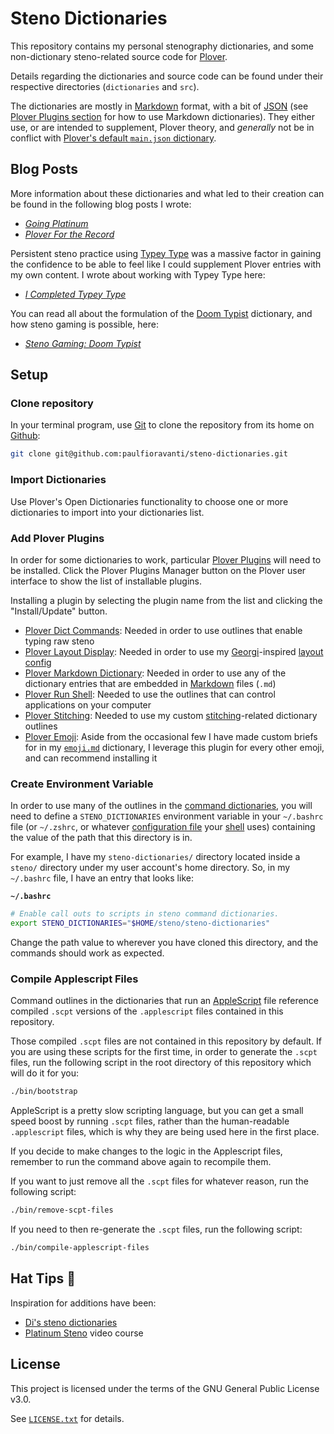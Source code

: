 # Steno Dictionaries

This repository contains my personal stenography dictionaries, and
some non-dictionary steno-related source code for [Plover][].

Details regarding the dictionaries and source code can be found under their
respective directories (`dictionaries` and `src`).

The dictionaries are mostly in [Markdown][] format, with a bit of [JSON][] (see
[Plover Plugins section](#add-plover-plugins) for how to use Markdown
dictionaries). They either use, or are intended to supplement, Plover theory,
and _generally_ not be in conflict with
[Plover's default `main.json` dictionary][Plover main.json].

## Blog Posts

More information about these dictionaries and what led to their creation can
be found in the following blog posts I wrote:

- _[Going Platinum][]_
- _[Plover For the Record][]_

Persistent steno practice using [Typey Type][] was a massive factor in gaining
the confidence to be able to feel like I could supplement Plover entries with my
own content. I wrote about working with Typey Type here:

- _[I Completed Typey Type][]_

You can read all about the formulation of the [Doom Typist][] dictionary, and
how steno gaming is possible, here:

- _[Steno Gaming: Doom Typist][]_

## Setup

### Clone repository

In your terminal program, use [Git][] to clone the repository from its home on
[Github][]:

```sh
git clone git@github.com:paulfioravanti/steno-dictionaries.git
```

### Import Dictionaries

Use Plover's Open Dictionaries functionality to choose one or more dictionaries
to import into your dictionaries list.

### Add Plover Plugins

In order for some dictionaries to work, particular [Plover Plugins][] will
need to be installed. Click the Plover Plugins Manager button on the Plover
user interface to show the list of installable plugins.

Installing a plugin by selecting the plugin name from the list and clicking the
"Install/Update" button.

- [Plover Dict Commands][]: Needed in order to use outlines that enable typing
  raw steno
- [Plover Layout Display][]: Needed in order to use my [Georgi][]-inspired
  [layout config][]
- [Plover Markdown Dictionary][]: Needed in order to use any of the dictionary
  entries that are embedded in [Markdown][] files (`.md`)
- [Plover Run Shell][]: Needed to use the outlines that can control applications
  on your computer
- [Plover Stitching][]: Needed to use my custom [stitching][]-related dictionary
  outlines
- [Plover Emoji][]: Aside from the occasional few I have made custom briefs for
  in my [`emoji.md`][] dictionary, I leverage this plugin for every other
  emoji, and can recommend installing it

### Create Environment Variable

In order to use many of the outlines in the [command dictionaries][], you will
need to define a `STENO_DICTIONARIES` environment variable in your `~/.bashrc`
file (or `~/.zshrc`, or whatever [configuration file][] your [shell][] uses)
containing the value of the path that this directory is in.

For example, I have my `steno-dictionaries/` directory located inside a
`steno/` directory under my user account's home directory. So, in my
`~/.bashrc` file, I have an entry that looks like:

**`~/.bashrc`**

```sh
# Enable call outs to scripts in steno command dictionaries.
export STENO_DICTIONARIES="$HOME/steno/steno-dictionaries"
```

Change the path value to wherever you have cloned this directory, and the
commands should work as expected.

### Compile Applescript Files

Command outlines in the dictionaries that run an [AppleScript][] file reference
compiled `.scpt` versions of the `.applescript` files contained in this
repository.

Those compiled `.scpt` files are not contained in this repository by default.
If you are using these scripts for the first time, in order to generate the
`.scpt` files, run the following script in the root directory of this repository
which will do it for you:

```sh
./bin/bootstrap
```

AppleScript is a pretty slow scripting language, but you can get a small speed
boost by running `.scpt` files, rather than the human-readable `.applescript`
files, which is why they are being used here in the first place.

If you decide to make changes to the logic in the Applescript files, remember to
run the command above again to recompile them.

If you want to just remove all the `.scpt` files for whatever reason, run the
following script:

```sh
./bin/remove-scpt-files
```

If you need to then re-generate the `.scpt` files, run the following script:

```sh
./bin/compile-applescript-files
```

## Hat Tips :tophat:

Inspiration for additions have been:

- [Di's steno dictionaries][]
- [Platinum Steno][] video course

## License

This project is licensed under the terms of the GNU General Public License v3.0.

See [`LICENSE.txt`][] for details.

[AppleScript]: https://en.wikipedia.org/wiki/AppleScript
[command dictionaries]: ./dictionaries/command
[configuration file]: https://en.wikipedia.org/wiki/Configuration_file
[Di's steno dictionaries]: https://github.com/didoesdigital/steno-dictionaries
[Doom Typist]: https://github.com/mmaulwurff/typist.pk3
[`emoji.md`]: ./dictionaries/emoji.md
[Georgi]: https://www.gboards.ca/product/georgi
[Going Platinum]: https://www.paulfioravanti.com/blog/going-platinum/
[Git]: https://git-scm.com/
[GitHub]: https://github.com/
[I Completed Typey Type]: https://www.paulfioravanti.com/blog/completed-typey-type/
[JSON]: https://en.wikipedia.org/wiki/JSON
[layout config]: ./src/plover-layout-display.json
[`LICENSE.txt`]: ./LICENSE.txt
[Markdown]: https://daringfireball.net/projects/markdown/
[Platinum Steno]: https://www.youtube.com/channel/UC-bfgyMjBdFuzhuL4Ff6XqA
[Plover]: http://www.openstenoproject.org/plover/
[Plover Dict Commands]: https://github.com/KoiOates/plover_dict_commands
[Plover Emoji]: https://github.com/morinted/plover_emoji
[Plover For the Record]: https://www.paulfioravanti.com/blog/plover-for-the-record/
[Plover Layout Display]: https://github.com/morinted/plover_layout_display
[Plover main.json]: https://github.com/openstenoproject/plover/blob/master/plover/assets/main.json
[Plover Markdown Dictionary]: https://github.com/antistic/plover_markdown_dictionary
[Plover Plugins]: https://github.com/openstenoproject/plover/wiki/Plugins
[Plover Run Shell]: https://github.com/user202729/plover_run_shell
[Plover Stitching]: https://github.com/morinted/plover_stitching
[Python]: https://www.python.org/
[shell]: https://en.wikipedia.org/wiki/Shell_(computing)
[Steno Gaming: Doom Typist]: https://www.paulfioravanti.com/blog/steno-gaming-doom-typist/
[stitching]: http://ilovesteno.com/2015/03/12/theory-thursday-stitching/
[Typey Type]: https://didoesdigital.com/typey-type/
